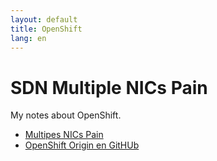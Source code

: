 ```yaml
---
layout: default
title: OpenShift
lang: en
---
```

# SDN Multiple NICs Pain

My notes about OpenShift.

* [Multipes NICs Pain](sdn/multiple-nics-pain)    
* [OpenShift Origin en GitHUb](https://github.com/openshift/origin)
